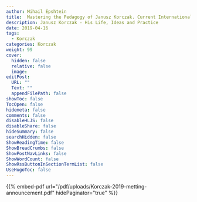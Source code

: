 ```yaml
---
author: Mihail Epshtein
title:  Mastering the Pedagogy of Janusz Korczak. Current International Educational Projects
description: Janusz Korczak - His Life, Ideas and Practice
date: 2019-04-16
tags:
  - Korczak
categories: Korczak
weight: 99
cover:
  hidden: false
  relative: false
  image:
editPost:
  URL: ""
  Text: ""
  appendFilePath: false
showToc: false
TocOpen: false
hidemeta: false
comments: false
disableHLJS: false
disableShare: false
hideSummary: false
searchHidden: false
ShowReadingTime: false
ShowBreadCrumbs: false
ShowPostNavLinks: false
ShowWordCount: false
ShowRssButtonInSectionTermList: false
UseHugoToc: false
---
```

{{% embed-pdf url="/pdf/uploads/Korczak-2019-metting-announcement.pdf"  hidePaginator="true" %}}